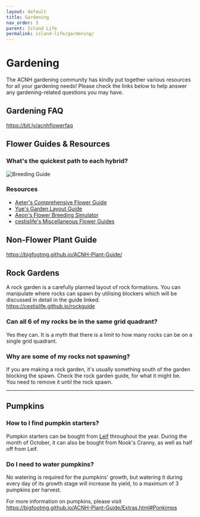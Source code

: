 ```yaml
---
layout: default
title: Gardening
nav_order: 3
parent: Island Life
permalink: island-life/gardening/
---
```


# Gardening
The ACNH gardening community has kindly put together various resources for all your gardening needs! Please check the links below to help answer any gardening-related questions you may have.

## Gardening FAQ
<https://bit.ly/acnhflowerfaq> 

## Flower Guides & Resources
### What's the quickest path to each hybrid?
![Breeding Guide](/acnhfaq/assets/breeding.png)  

### Resources
* [Aeter's Comprehensive Flower Guide](https://aiterusawato.github.io/satogu/acnh/flowers)
* [Yue's Garden Layout Guide](https://yuexr.github.io/acnh/garden_layouts)
* [Aeon's Flower Breeding Simulator](https://gardenscience.ac/)
* [cestislife's Miscellaneous Flower Guides](https://cestislife.github.io/flower_guides)

## Non-Flower Plant Guide
<https://bigfootmg.github.io/ACNH-Plant-Guide/>

## Rock Gardens
A rock garden is a carefully planned layout of rock formations. You can manipulate where rocks can spawn by utilising blockers which will be discussed in detail in the guide linked.   
<https://cestislife.github.io/rockguide>

### Can all 6 of my rocks be in the same grid quadrant?
Yes they can. It is a myth that there is a limit to how many rocks can be on a single grid quadrant.

### Why are some of my rocks not spawning?
If you are making a rock garden, it's usually something south of the garden blocking the spawn. Check the rock garden guide, for what it might be.  
You need to remove it until the rock spawn.  

* * *
## Pumpkins
### How to I find pumpkin starters?
Pumpkin starters can be bought from [Leif](/acnhfaq/npc#leif) throughout the year. During the month of October, it can also be bought from Nook's Cranny, as well as half off from Leif.

### Do I need to water pumpkins?
No watering is required for the pumpkins' growth, but watering it during every day of its growth stage will increase its yield, to a maximum of 3 pumpkins per harvest. 

For more information on pumpkins, please visit <https://bigfootmg.github.io/ACNH-Plant-Guide/Extras.html#Ponkimps>
